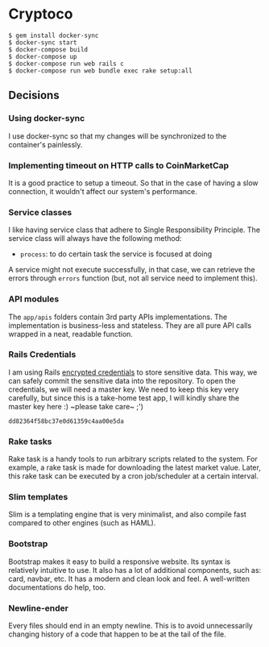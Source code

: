 # Cryptoco

```
$ gem install docker-sync
$ docker-sync start
$ docker-compose build
$ docker-compose up
$ docker-compose run web rails c
$ docker-compose run web bundle exec rake setup:all
```

## Decisions

### Using docker-sync

I use docker-sync so that my changes will be synchronized to the container's painlessly.

### Implementing timeout on HTTP calls to CoinMarketCap

It is a good practice to setup a timeout. So that in the case of having a slow connection, it wouldn't affect our system's performance.

### Service classes

I like having service class that adhere to Single Responsibility Principle. The service class will always have the following method:

- `process`: to do certain task the service is focused at doing

A service might not execute successfully, in that case, we can retrieve the errors through `errors` function (but, not all service need to implement this).

### API modules

The `app/apis` folders contain 3rd party APIs implementations. The implementation is business-less and stateless. They are all pure API calls wrapped in a neat, readable function.

### Rails Credentials

I am using Rails [encrypted credentials](https://www.engineyard.com/blog/rails-encrypted-credentials-on-rails-5.2) to store sensitive data. This way, we can safely commit the sensitive data into the repository. To open the credentials, we will need a master key. We need to keep this key very carefully, but since this is a take-home test app, I will kindly share the master key here :) ~please take care~ ;')

```
dd82364f58bc37e0d61359c4aa00e5da
```

### Rake tasks

Rake task is a handy tools to run arbitrary scripts related to the system. For example, a rake task is made for downloading the latest market value. Later, this rake task can be executed by a cron job/scheduler at a certain interval.

### Slim templates

Slim is a templating engine that is very minimalist, and also compile fast compared to other engines (such as HAML).

### Bootstrap

Bootstrap makes it easy to build a responsive website. Its syntax is relatively intuitive to use. It also has a lot of additional components, such as: card, navbar, etc. It has a modern and clean look and feel. A well-written documentations do help, too.

### Newline-ender

Every files should end in an empty newline. This is to avoid unnecessarily changing history of a code that happen to be at the tail of the file.
